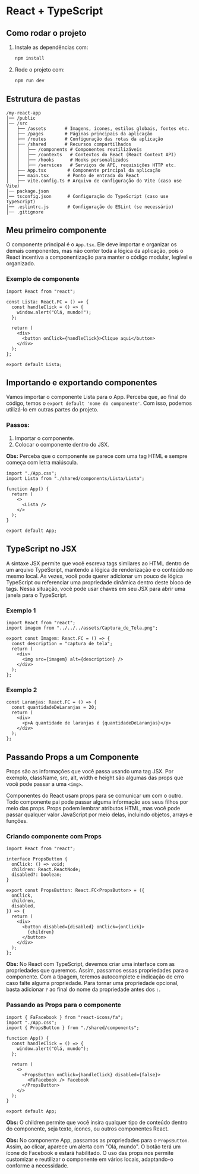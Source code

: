 # React + TypeScript

## Como rodar o projeto

1. Instale as dependências com:
   ```sh
   npm install
   ```
2. Rode o projeto com:
   ```sh
   npm run dev
   ```

## Estrutura de pastas

```
/my-react-app
│── /public
│── /src
│   ├── /assets       # Imagens, ícones, estilos globais, fontes etc.
│   ├── /pages        # Páginas principais da aplicação
│   ├── /routes       # Configuração das rotas da aplicação
│   ├── /shared       # Recursos compartilhados
│   │   ├── /components # Componentes reutilizáveis
│   │   ├── /contexts   # Contextos do React (React Context API)
│   │   ├── /hooks      # Hooks personalizados
│   │   ├── /services   # Serviços de API, requisições HTTP etc.
│   ├── App.tsx        # Componente principal da aplicação
│   ├── main.tsx       # Ponto de entrada do React
│   ├── vite.config.ts # Arquivo de configuração do Vite (caso use Vite)
│── package.json
│── tsconfig.json      # Configuração do TypeScript (caso use TypeScript)
│── .eslintrc.js       # Configuração do ESLint (se necessário)
│── .gitignore
```

## Meu primeiro componente

O componente principal é o `App.tsx`. Ele deve importar e organizar os demais componentes, mas não conter toda a lógica da aplicação, pois o React incentiva a componentização para manter o código modular, legível e organizado.

### Exemplo de componente

```tsx
import React from "react";

const Lista: React.FC = () => {
  const handleClick = () => {
    window.alert("Olá, mundo!");
  };

  return (
    <div>
      <button onClick={handleClick}>Clique aqui</button>
    </div>
  );
};

export default Lista;
```

## Importando e exportando componentes

Vamos importar o componente Lista para o App. Perceba que, ao final do código, temos o `export default 'nome do componente'`.
Com isso, podemos utilizá-lo em outras partes do projeto.

### Passos:
1. Importar o componente.
2. Colocar o componente dentro do JSX.

**Obs:** Perceba que o componente se parece com uma tag HTML e sempre começa com letra maiúscula.

```tsx
import "./App.css";
import Lista from "./shared/components/Lista/Lista";

function App() {
  return (
    <>
      <Lista />
    </>
  );
}

export default App;
```

## TypeScript no JSX

A sintaxe JSX permite que você escreva tags similares ao HTML dentro de um arquivo TypeScript, mantendo a lógica de renderização e o conteúdo no mesmo local. Às vezes, você pode querer adicionar um pouco de lógica TypeScript ou referenciar uma propriedade dinâmica dentro deste bloco de tags. Nessa situação, você pode usar chaves em seu JSX para abrir uma janela para o TypeScript.

### Exemplo 1

```tsx
import React from "react";
import imagem from "../../../assets/Captura_de_Tela.png";

export const Imagem: React.FC = () => {
  const description = "captura de tela";
  return (
    <div>
      <img src={imagem} alt={description} />
    </div>
  );
};
```

### Exemplo 2

```tsx
const Laranjas: React.FC = () => {
  const quantidadeDeLaranjas = 20;
  return (
    <div>
      <p>A quantidade de laranjas é {quantidadeDeLaranjas}</p>
    </div>
  );
};
```

## Passando Props a um Componente

Props são as informações que você passa usando uma tag JSX. Por exemplo, className, src, alt, width e height são algumas das props que você pode passar a uma `<img>`.

Componentes do React usam props para se comunicar um com o outro. Todo componente pai pode passar alguma informação aos seus filhos por meio das props. Props podem lembrar atributos HTML, mas você pode passar qualquer valor JavaScript por meio delas, incluindo objetos, arrays e funções.

### Criando componente com Props

```tsx
import React from "react";

interface PropsButton {
  onClick: () => void;
  children: React.ReactNode;
  disabled?: boolean;
}

export const PropsButton: React.FC<PropsButton> = ({
  onClick,
  children,
  disabled,
}) => {
  return (
    <div>
      <button disabled={disabled} onClick={onClick}>
        {children}
      </button>
    </div>
  );
};
```

**Obs:** No React com TypeScript, devemos criar uma interface com as propriedades que queremos. Assim, passamos essas propriedades para o componente. Com a tipagem, teremos autocomplete e indicação de erro caso falte alguma propriedade. Para tornar uma propriedade opcional, basta adicionar `?` ao final do nome da propriedade antes dos `:`.

### Passando as Props para o componente

```tsx
import { FaFacebook } from "react-icons/fa";
import "./App.css";
import { PropsButton } from "./shared/components";

function App() {
  const handleClick = () => {
    window.alert("Olá, mundo");
  };

  return (
    <>
      <PropsButton onClick={handleClick} disabled={false}>
        <FaFacebook /> Facebook
      </PropsButton>
    </>
  );
}

export default App;
```

**Obs:** O children permite que você insira qualquer tipo de conteúdo dentro do componente, seja texto, ícones, ou outros componentes React.

**Obs:** No componente App, passamos as propriedades para o `PropsButton`. Assim, ao clicar, aparece um alerta com "Olá, mundo". O botão terá um ícone do Facebook e estará habilitado. O uso das props nos permite customizar e reutilizar o componente em vários locais, adaptando-o conforme a necessidade.

